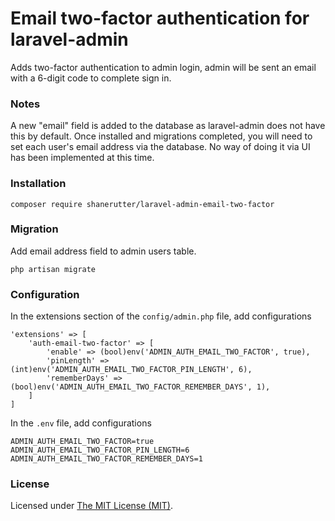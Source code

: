 Email two-factor authentication for laravel-admin
======
Adds two-factor authentication to admin login, admin will be sent an email with a 6-digit code to complete sign in.

### Notes
A new "email" field is added to the database as laravel-admin does not have this by default. Once installed and migrations completed, you will need to set each user's email address via the database. No way of doing it via UI has been implemented at this time.

### Installation

```
composer require shanerutter/laravel-admin-email-two-factor
```

### Migration
Add email address field to admin users table.
```
php artisan migrate
```

### Configuration

In the extensions section of the `config/admin.php` file, add configurations
```
'extensions' => [
    'auth-email-two-factor' => [
        'enable' => (bool)env('ADMIN_AUTH_EMAIL_TWO_FACTOR', true),
        'pinLength' => (int)env('ADMIN_AUTH_EMAIL_TWO_FACTOR_PIN_LENGTH', 6),
        'rememberDays' => (bool)env('ADMIN_AUTH_EMAIL_TWO_FACTOR_REMEMBER_DAYS', 1),
    ]
]
```

In the `.env` file, add configurations
```
ADMIN_AUTH_EMAIL_TWO_FACTOR=true
ADMIN_AUTH_EMAIL_TWO_FACTOR_PIN_LENGTH=6
ADMIN_AUTH_EMAIL_TWO_FACTOR_REMEMBER_DAYS=1
```

### License

Licensed under [The MIT License (MIT)](LICENSE).


